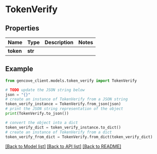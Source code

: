 # TokenVerify


## Properties

Name | Type | Description | Notes
------------ | ------------- | ------------- | -------------
**token** | **str** |  |

## Example

```python
from gencove_client.models.token_verify import TokenVerify

# TODO update the JSON string below
json = "{}"
# create an instance of TokenVerify from a JSON string
token_verify_instance = TokenVerify.from_json(json)
# print the JSON string representation of the object
print(TokenVerify.to_json())

# convert the object into a dict
token_verify_dict = token_verify_instance.to_dict()
# create an instance of TokenVerify from a dict
token_verify_from_dict = TokenVerify.from_dict(token_verify_dict)
```
[[Back to Model list]](../README.md#documentation-for-models) [[Back to API list]](../README.md#documentation-for-api-endpoints) [[Back to README]](../README.md)

